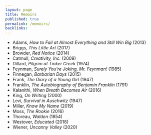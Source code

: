```yaml
---
layout: page
title: Memoirs
published: true
permalink: /memoirs/
backlinks: 
---
```


* Adams, _How to Fail at Almost Everything and Still Win Big_ (2013) 
* Briggs, _This Little Art_ (2017) 
* Browder, _Red Notice_ (2014) 
* Catmull, _Creativity, Inc._ (2009) 
* Dillard, _Pilgrim at Tinker Creek_ (1974) 
* Feynman, _Surely You're Joking, Mr. Feynman!_ (1985) 
* Finnegan, _Barbarian Days_ (2015) 
* Frank, _The Diary of a Young Girl_ (1947) 
* Franklin, _The Autobiography of Benjamin Franklin_ (1791) 
* Kalanithi, _When Breath Becomes Air_ (2016) 
* King, _On Writing_ (2000) 
* Levi, _Survival in Auschwitz_ (1947) 
* Miller, _Know My Name_ (2019) 
* Moss, _The Rookie_ (2016) 
* Thoreau, _Walden_ (1854) 
* Westover, _Educated_ (2018) 
* Wiener, _Uncanny Valley_ (2020) 

